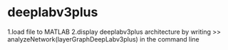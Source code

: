 # deeplabv3plus
1.load file to MATLAB
2.display deeplabv3plus architecture by writing >> analyzeNetwork(layerGraphDeepLabv3plus) in the command line
